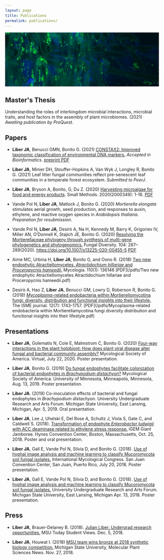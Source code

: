 ```yaml
---
layout: page
title: Publications
permalink: publications/
---
```

![Fluorescent green Enterobacter ludwigii on Brachypodium roots](../images/bacteria_on_roots.jpg)

## Master's Thesis

Understanding the roles of interkingdom microbial interactions, microbial traits, and host factors in the assembly of plant microbiomes. (2021) *Awaiting publication by ProQuest*.

## Papers

- **Liber JA**, Benucci GMN, Bonito G. (2021) [CONSTAX2:  Improved taxonomic classification of environmental DNA markers.](https://academic.oup.com/bioinformatics/advance-article-abstract/doi/10.1093/bioinformatics/btab347/6271412) *Accepted in Bioinformatics*. [preprint PDF](https://www.biorxiv.org/content/10.1101/2021.02.15.430803v1.full.pdf)

- **Liber JA**, Minier DH, Stouffer-Hopkins A, Van Wyk J, Longley R, Bonito G. (2021) Leaf litter fungal communities reflect pre-senescent leaf communities in a temperate forest ecosystem. *Submitted to PeerJ*.

- **Liber JA**, Bryson A, Bonito, G, Du Z. (2020) [Harvesting microalgae for food and energy products](https://onlinelibrary.wiley.com/doi/abs/10.1002/smtd.202000349). Small Methods. 2020(2000349): 1-16. [PDF](/pdfs/smtd.202000349.pdf)

- Vande Pol N, **Liber JA**, Matlock J, Bonito G. (2020) *Mortierella elongata* stimulates aerial growth, seed production, and responses to auxin, ethylene, and reactive oxygen species in *Arabidopsis thaliana*. *Preparation for resubmission*.

- Vande Pol N, **Liber JA**, Desirò A, Na H, Kennedy M, Barry K, Grigoriev IV, Miller AN, O’Donnell K, Stajich JE, Bonito G. (2020) [Resolving the Mortierellaceae phylogeny through synthesis of multi-gene phylogenetics and phylogenomics.](https://link.springer.com/article/10.1007/s13225-020-00455-5) Fungal Diversity. 104: 267–289(2020). https://doi.org/10.1007/s13225-020-00455-5 [PDF](/pdfs/Vandepol2020_Article_ResolvingTheMortierellaceaePhy.pdf)


- Aime MC, Urbina H, **Liber JA**, Bonito G, and Oono R. (2018) [Two new endophytic Atractiellomycetes, <i>Atractidochium hillariae</i> and <i>Proceropycnis hameedii</i>.](https://www.tandfonline.com/doi/abs/10.1080/00275514.2018.1446650) Mycologia. 110(1): 136146 [PDF](/pdfs/Two new endophytic Atractiellomycetes Atractidochium hillariae and Proceropycnis hameedii.pdf)

- Desirò A, Hao Z, **Liber JA**, Benucci GM, Lowry D, Roberson R, Bonito G. (2018) [<i>Mycoplasma</i>-related endobacteria within Mortierellomycotina fungi: diversity, distribution and functional insights into their lifestyle.](https://www.nature.com/articles/s41396-018-0053-9) The ISME journal. 12(7): 1743-1757. [PDF](/pdfs/Mycoplasma-related endobacteria within Mortierellamycotina fungi diversity distribution and functional insights into their lifestyle.pdf)

## Presentations
-   **Liber JA**, Golematis N, Cole E, Malmstrom C, Bonito G. (2020) [Four-way interactions in the plant holobiont: How does plant viral disease alter fungal and bacterial community assembly?](/pdfs/MSA_poster_2020.pdf) Mycological Society of America. Virtual, July 22, 2020. Poster presentation.

- **Liber JA**, Bonito G. (2019) [Do fungal endophytes facilitate colonization of bacterial endophytes in <i>Brachypodium distachyon</i>?](/pdfs/Julian_MSA2019_poster.pdf) Mycological Society of America. University of Minnesota, Minneapolis, Minnesota, Aug. 13, 2019. Poster presentation.

- **Liber JA**. (2019) Co-inoculation effects of bacterial and fungal endophytes in <i>Brachypodium distachyon</i>. University Undergraduate Research and Arts Forum. Michigan State University, East Lansing, Michigan, Apr. 5, 2019. Oral presentation.

- **Liber JA**, Lee J, Uhelski E, Del Rose A, Schultz J, Viola S, Gate C, and Caldwell S. (2018). [Transformation of endophyte <i>Enterobacter ludwigii</i> with ACC deaminase related to ethylene stress response.](/pdfs/2018_iGEM_Jamboree_Poster_UPDATED_Liber.pdf) iGEM Giant Jamboree. Hynes Convention Center, Boston, Massachusetts, Oct. 25, 2018. Poster and oral presentation.

- **Liber JA**, Gall E, Vande Pol N, Silvia D, and Bonito G. (2018). [Use of hyphal image analysis and machine learning to classify Mucoromycota soil fungal isolates.](/pdfs/IMC11_Poster_Liber.pdf) International Mycological Congress. San Juan Convention Center, San Juan, Puerto Rico, July 20, 2018. Poster presentation.

- **Liber JA**, Gall E, Vande Pol N, Silvia D, and Bonito G. (2018). [Use of hyphal image analysis and machine learning to classify Mucoromycota soil fungal isolates.](/pdfs/UURAF18_Poster.pdf) University Undergraduate Research and Arts Forum. Michigan State University, East Lansing, Michigan Apr. 13, 2018. Poster presentation.

## Press

- **Liber JA**, Brauer-Delaney B. (2018). [Julian Liber: Undergrad research opportunities.](https://msutoday.msu.edu/360/2018/julian-liber-undergrad-research-opportunities/) MSU Today Student Views. Dec. 5, 2018.

- **Liber JA**, Houwat I. (2018) [MSU team wins bronze at 2018 synthetic biology competition.](https://research.msu.edu/msu-team-wins-bronze-at-2018-synthetic-biology-competition/) Michigan State University, Molecular Plant Sciences News. Nov. 27, 2018.
